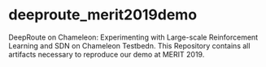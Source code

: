 # deeproute_merit2019demo
DeepRoute  on  Chameleon:  Experimenting  with  Large-scale Reinforcement  Learning  and  SDN  on  Chameleon  Testbedn. This Repository contains all artifacts necessary to reproduce our demo at MERIT 2019. 
